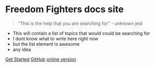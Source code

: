 # Freedom Fighters docs site

> "This is the help that you are searching for" - unknown jedi


- This will contain a list of topics that would could be searching for 
- I dont know what to write here right now
- but the list element is awesome
- any idea

[Get Started](#main)
[GitHub](https://github.com/Nhimself/docs.freedom-fighters.eu/tree/main/docs)
[online version](https://nhimself.github.io/docs.freedom-fighters.eu/#/)